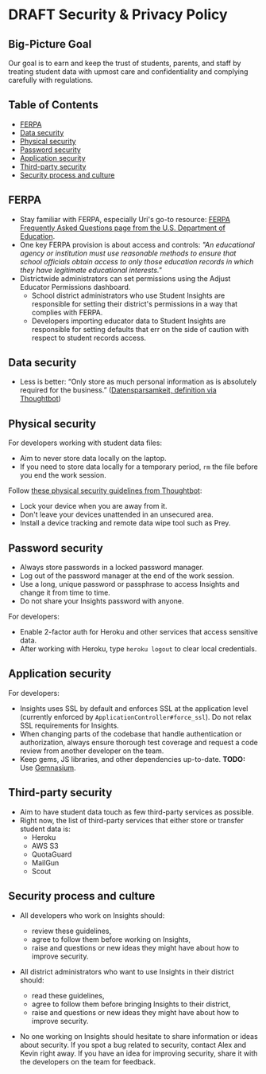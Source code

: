 # DRAFT Security & Privacy Policy

## Big-Picture Goal

Our goal is to earn and keep the trust of students, parents, and staff by treating student data with upmost care and confidentiality and complying carefully with regulations.

## Table of Contents

- [FERPA](#ferpa)
- [Data security](#data-security)
- [Physical security](#physical-security)
- [Password security](#password-security)
- [Application security](#application-security)
- [Third-party security](#third-party-security)
- [Security process and culture](#security-process-and-culture)

## FERPA

+ Stay familiar with FERPA, especially Uri's go-to resource: [FERPA Frequently Asked Questions page from the U.S. Department of Education](http://familypolicy.ed.gov/faq-page/13).
+ One key FERPA provision is about access and controls: *"An educational agency or institution must use reasonable methods to ensure that school officials obtain access to only those education records in which they have legitimate educational interests."*
+ Districtwide administrators can set permissions using the Adjust Educator Permissions dashboard.
  + School district administrators who use Student Insights are responsible for setting their district's permissions in a way that complies with FERPA.
  + Developers importing educator data to Student Insights are responsible for setting defaults that err on the side of caution with respect to student records access.

## Data security

+ Less is better: “Only store as much personal information as is absolutely required for the business.” ([Datensparsamkeit, definition via Thoughtbot](https://www.thoughtworks.com/radar/techniques/datensparsamkeit))

## Physical security

For developers working with student data files:

+ Aim to never store data locally on the laptop.
+ If you need to store data locally for a temporary period, `rm` the file before you end the work session.

Follow [these physical security guidelines from Thoughtbot](https://github.com/thoughtbot/guides/tree/master/security#physical-security):

+ Lock your device when you are away from it.
+ Don't leave your devices unattended in an unsecured area.
+ Install a device tracking and remote data wipe tool such as Prey.

## Password security

+ Always store passwords in a locked password manager.
+ Log out of the password manager at the end of the work session.
+ Use a long, unique password or passphrase to access Insights and change it from time to time.
+ Do not share your Insights password with anyone.

For developers:

+ Enable 2-factor auth for Heroku and other services that access sensitive data.
+ After working with Heroku, type `heroku logout` to clear local credentials.

## Application security

For developers:

+ Insights uses SSL by default and enforces SSL at the application level (currently enforced by `ApplicationController#force_ssl`). Do not relax SSL requirements for Insights.
+ When changing parts of the codebase that handle authentication or authorization, always ensure thorough test coverage and request a code review from another developer on the team.
+ Keep gems, JS libraries, and other dependencies up-to-date. **TODO:** Use [Gemnasium](https://gemnasium.com/).

## Third-party security

+ Aim to have student data touch as few third-party services as possible.
+ Right now, the list of third-party services that either store or transfer student data is:
  + Heroku
  + AWS S3
  + QuotaGuard
  + MailGun
  + Scout

## Security process and culture

+ All developers who work on Insights should:
  + review these guidelines,
  + agree to follow them before working on Insights,
  + raise and questions or new ideas they might have about how to improve security.

+ All district administrators who want to use Insights in their district should:
  + read these guidelines,
  + agree to follow them before bringing Insights to their district,
  + raise and questions or new ideas they might have about how to improve security.

+ No one working on Insights should hesitate to share information or ideas about security. If you spot a bug related to security, contact Alex and Kevin right away.
If you have an idea for improving security, share it with the developers on the team for feedback.
